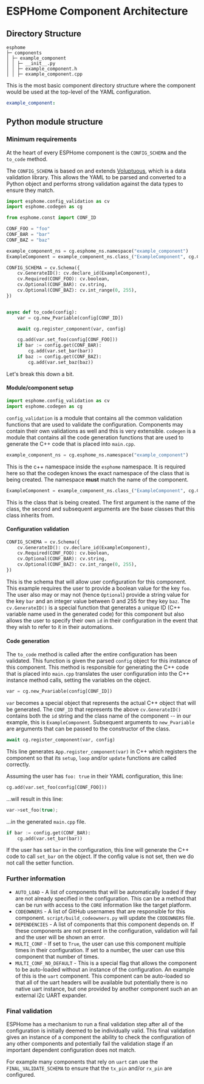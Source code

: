 # ESPHome Component Architecture



## Directory Structure

```
esphome
├─ components
│ ├─ example_component
│ │ ├─ __init__.py
│ │ ├─ example_component.h
│ │ ├─ example_component.cpp
```

This is the most basic component directory structure where the component would be used at the 
top-level of the YAML configuration.

```yaml
example_component:
```


## Python module structure

### Minimum requirements

At the heart of every ESPHome component is the `CONFIG_SCHEMA` and the `to_code` method.

The `CONFIG_SCHEMA` is based on and extends [Voluptuous](https://github.com/alecthomas/voluptuous), which is a 
data validation library. This allows the YAML to be parsed and converted to a Python object and performs
strong validation against the data types to ensure they match.

```python
import esphome.config_validation as cv
import esphome.codegen as cg

from esphome.const import CONF_ID

CONF_FOO = "foo"
CONF_BAR = "bar"
CONF_BAZ = "baz"

example_component_ns = cg.esphome_ns.namespace("example_component")
ExampleComponent = example_component_ns.class_("ExampleComponent", cg.Component)

CONFIG_SCHEMA = cv.Schema({
    cv.GenerateID(): cv.declare_id(ExampleComponent),
    cv.Required(CONF_FOO): cv.boolean,
    cv.Optional(CONF_BAR): cv.string,
    cv.Optional(CONF_BAZ): cv.int_range(0, 255),
})


async def to_code(config):
    var = cg.new_Pvariable(config[CONF_ID])

    await cg.register_component(var, config)

    cg.add(var.set_foo(config[CONF_FOO]))
    if bar := config.get(CONF_BAR):
        cg.add(var.set_bar(bar))
    if baz := config.get(CONF_BAZ):
        cg.add(var.set_baz(baz))
```

Let's break this down a bit.

#### Module/component setup

```python
import esphome.config_validation as cv
import esphome.codegen as cg
```

`config_validation` is a module that contains all the common validation functions that are used to validate the configuration.
Components may contain their own validations as well and this is very extensible.
`codegen` is a module that contains all the code generation functions that are used to generate the C++ code that is placed
into `main.cpp`.


```python
example_component_ns = cg.esphome_ns.namespace("example_component")
```

This is the c++ namespace inside the `esphome` namespace. It is required here so that the codegen knows the exact 
namespace of the class that is being created. The namespace **must** match the name of the component.


```python
ExampleComponent = example_component_ns.class_("ExampleComponent", cg.Component)
```

This is the class that is being created. The first argument is the name of the class, the second and subsequent 
arguments are the base classes that this class inherits from.

#### Configuration validation

```python
CONFIG_SCHEMA = cv.Schema({
    cv.GenerateID(): cv.declare_id(ExampleComponent),
    cv.Required(CONF_FOO): cv.boolean,
    cv.Optional(CONF_BAR): cv.string,
    cv.Optional(CONF_BAZ): cv.int_range(0, 255),
})
```

This is the schema that will allow user configuration for this component. This example requires the user to provide
a boolean value for the key `foo`. The user also may or may not (hence `Optional`) provide a string value for the key
`bar` and an integer value between 0 and 255 for they key `baz`. The `cv.GenerateID()` is a special function that
generates a unique ID (C++ variable name used in the generated code) for this component but also allows the user to
specify their own `id` in their configuration in the event that they wish to refer to it in their automations.

#### Code generation

The `to_code` method is called after the entire configuration has been validated. This function is given the
parsed `config` object for this instance of this component. This method is responsible for generating the
C++ code that is placed into `main.cpp` translates the user configuration into the C++ instance method calls,
setting the variables on the object.

```python
var = cg.new_Pvariable(config[CONF_ID])
```

`var` becomes a special object that represents the actual C++ object that will be generated. The `CONF_ID` that
represents the above `cv.GenerateID()` contains both the `id` string and the class name of the component -- in our
example, this is `ExampleComponent`. Subsequent arguments to `new_Pvariable` are arguments that can be passed to the
constructor of the class.

```python
await cg.register_component(var, config)
```

This line generates `App.register_component(var)` in C++ which registers the component so that its `setup`, `loop` and/or `update`
functions are called correctly.

Assuming the user has `foo: true` in their YAML configuration, this line:

```python 
cg.add(var.set_foo(config[CONF_FOO]))
```

...will result in this line:

```c++
var->set_foo(true);
```

...in the generated `main.cpp` file.

```python
if bar := config.get(CONF_BAR):
    cg.add(var.set_bar(bar))
```

If the user has set `bar` in the configuration, this line will generate the C++ code to call `set_bar` on the object.
If the config value is not set, then we do not call the setter function.

### Further information

- `AUTO_LOAD` - A list of components that will be automatically loaded if they are not already specified in the configuration.
  This can be a method that can be run with access to the `CORE` information like the target platform.
- `CODEOWNERS` - A list of GitHub usernames that are responsible for this component. `script/build_codeowners.py` will 
  update the `CODEOWNERS` file.
- `DEPENDENCIES` - A list of components that this component depends on. If these components are not present in the configuration,
  validation will fail and the user will be shown an error.
- `MULTI_CONF` - If set to `True`, the user can use this component multiple times in their configuration. If set to a 
  number, the user can use this component that number of times.
- `MULTI_CONF_NO_DEFAULT` - This is a special flag that allows the component to be auto-loaded without an instance of the configuration.
  An example of this is the `uart` component. This component can be auto-loaded so that all of the uart headers will be available but
  potentially there is no native uart instance, but one provided by another component such an an external i2c UART expander.


### Final validation

ESPHome has a mechanism to run a final validation step after all of the configuration is initially deemed to be individually valid.
This final validation gives an instance of a component the ability to check the configuration of any other components and potentially fail
the validation stage if an important dependent configuration does not match. 

For example many components that rely on `uart` can use the `FINAL_VALIDATE_SCHEMA` to ensure that the `tx_pin` and/or `rx_pin` are 
configured.
